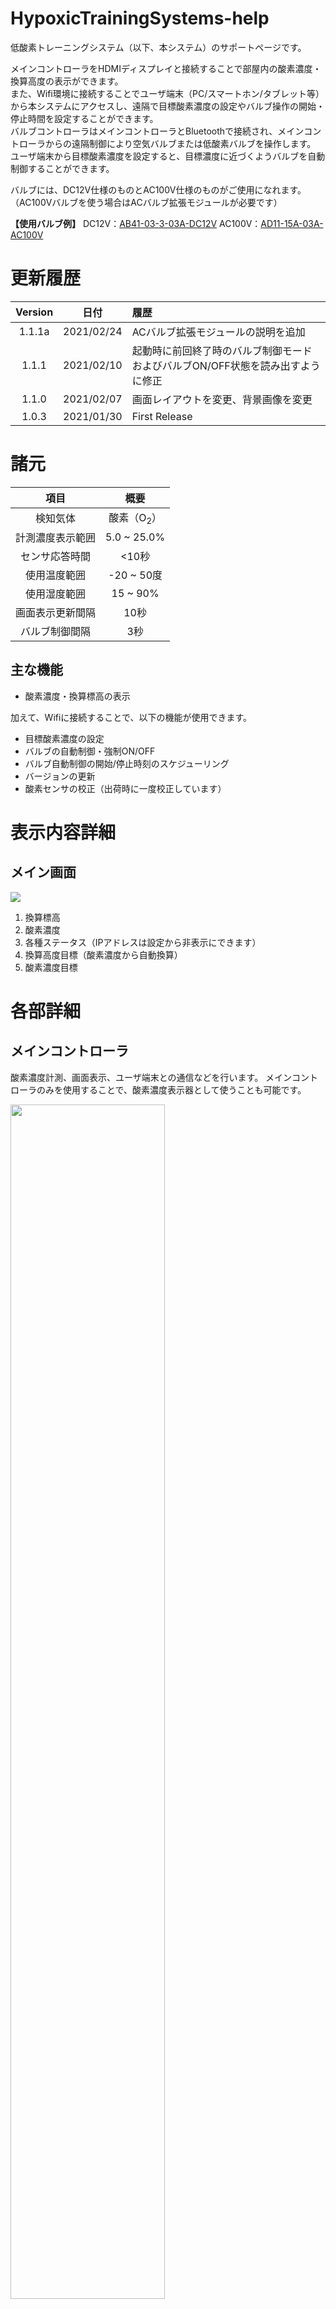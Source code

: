 # HypoxicTrainingSystems-help
低酸素トレーニングシステム（以下、本システム）のサポートページです。  

メインコントローラをHDMIディスプレイと接続することで部屋内の酸素濃度・換算高度の表示ができます。  
また、Wifi環境に接続することでユーザ端末（PC/スマートホン/タブレット等）から本システムにアクセスし、遠隔で目標酸素濃度の設定やバルブ操作の開始・停止時間を設定することができます。  
バルブコントローラはメインコントローラとBluetoothで接続され、メインコントローラからの遠隔制御により空気バルブまたは低酸素バルブを操作します。  
ユーザ端末から目標酸素濃度を設定すると、目標濃度に近づくようバルブを自動制御することができます。

バルブには、DC12V仕様のものとAC100V仕様のものがご使用になれます。（AC100Vバルブを使う場合はACバルブ拡張モジュールが必要です）

**【使用バルブ例】**
DC12V：[AB41-03-3-03A-DC12V](https://www.ckd.co.jp/kiki/jp/product/detail/207/AB%E3%83%BBAG%E3%83%BBGAB%E3%83%BBGAG)
AC100V：[AD11-15A-03A-AC100V](https://www.ckd.co.jp/kiki/jp/product/detail/210/AD)

# 更新履歴

| Version |    日付    | 履歴                                                                           |
| :-----: | :--------: | :----------------------------------------------------------------------------- |
| 1.1.1a  | 2021/02/24 | ACバルブ拡張モジュールの説明を追加                                             |
|  1.1.1  | 2021/02/10 | 起動時に前回終了時のバルブ制御モードおよびバルブON/OFF状態を読み出すように修正 |
|  1.1.0  | 2021/02/07 | 画面レイアウトを変更、背景画像を変更                                           |
|  1.0.3  | 2021/01/30 | First Release                                                                  |

# 諸元
|       項目       |         概要          |
| :--------------: | :-------------------: |
|     検知気体     | 酸素（O<sub>2</sub>） |
| 計測濃度表示範囲 |      5.0 ~ 25.0%      |
|  センサ応答時間  |         <10秒         |
|   使用温度範囲   |      -20 ~ 50度       |
|   使用湿度範囲   |       15 ~ 90%        |
| 画面表示更新間隔 |         10秒          |
|  バルブ制御間隔  |          3秒          |

## 主な機能
- 酸素濃度・換算標高の表示

加えて、Wifiに接続することで、以下の機能が使用できます。
- 目標酸素濃度の設定
- バルブの自動制御・強制ON/OFF
- バルブ自動制御の開始/停止時刻のスケジューリング
- バージョンの更新
- 酸素センサの校正（出荷時に一度校正しています）

# 表示内容詳細

## メイン画面
<img src="resource/pc-alloff-exp.jpg">

1. 換算標高
1. 酸素濃度
1. 各種ステータス（IPアドレスは設定から非表示にできます）
1. 換算高度目標（酸素濃度から自動換算）
1. 酸素濃度目標


# 各部詳細
## メインコントローラ

酸素濃度計測、画面表示、ユーザ端末との通信などを行います。
メインコントローラのみを使用することで、酸素濃度表示器として使うことも可能です。

<img src="resource/cad_main_controller-exp.png" width=70%>

1. 酸素センサ
2. シャットダウンボタン
3. 電源ステータスLED確認穴
4. 電源プラグ（MicroUSB, 5V3A）
5. HDMIプラグ
6. SDカードスロット
7. 壁掛け用穴

## バルブコントローラ
メインコントローラと通信し、バルブを駆動します。
バルブコントローラに直接接続するバルブは、必ずDC12V駆動のものとしてください。
<img src="resource/cad_valve_controller-exp.png" width=70%>

1. 電源プラグ(12V3A)
2. 低酸素バルブ接続端子台
3. 空気バルブ接続端子台
4. 電源ステータスLED（緑）
5. 低酸素バルブステータスLED（赤）
6. 空気バルブステータスLED（赤）
7. メインコントローラ接続ステータスLED（緑）

# 主な使い方

## 接続・電源投入

※どちらのコントローラを先に電源投入しても構いません。

### メインコントローラ
1. （ケーブル接続）HDMIプラグにHDMIケーブルをつなぎ、ディスプレイ（FullHD推奨）と接続します。
2. （電源投入）電源プラグにACアダプタを接続し、電源を入れます。
3. （画面表示）本システムの画面が自動で立ち上がります。立ち上がるのに数分かかります。

※立ち上がってからしばらくは画面がちらつく場合があります。

### バルブコントローラ
1. （バルブ接続）低酸素/空気バルブ接続端子台に各バルブを接続します。バルブに極性がある場合は間違えないよう注意してください。
2. （電源投入）電源プラグにACアダプタを接続し、電源を入れます。電源ステータスLEDが点灯することを確認してください。

※空気・低酸素いずれか片方のみをバルブで操作する場合は、一方のみを接続して使うことができます。

### ACバルブ拡張モジュール
本モジュールを使ってACバルブを操作する場合は下記の手順に従って接続してください。
1. モジュールのふたを開けます。
2. 中に端子台のカバーが入っているので、取り出します。
3. バルブコントローラとモジュールを接続します。バルブコントローラの低酸素バルブ接続端子と、モジュールの側面に「バルブコントローラ」と書いてある側の端子台（4x2）の”H"と書いてある端子を接続します。極性はありません。
4. バルブコントローラの空気バルブ接続端子と、同端子台の”N"と書いてある端子を接続します。極性はありません。
5. 次に、バルブとモジュールを接続します。低酸素用バルブのケーブルをモジュール側面に「バルブ」とある穴から入れ、6x2組端子台の”H"とある端子に接続してください。極性はありません。
6. 空気用バルブのケーブルを同じ穴から入れ、同端子台の”N"とある端子に接続してください。極性はありません。
7. ACケーブルを接続します。「100V」とある穴からケーブルを入れ、同端子台の”AC"とある端子に接続してください。極性はありません。接続の際は必ずケーブルをコンセントから外してください。
8. 端子の保護のため、付属の端子台カバーを取り付け、蓋を閉じます。
9. コンセントをつなぎます。

**【組み付け例】**
<img src="resource/ACmodule.png" width=80%>


※本モジュールを使用する場合は必ずAC100V仕様のバルブをご使用ください。
※本モジュールはAC100Vを取り扱います。不完全な組付け等によるショート、感電等に十分ご注意ください。
※空気・低酸素いずれか片方のみをバルブで操作する場合は、一方のみを接続して使うことができます。

#### 注意
- 各コントローラは直射日光の当たらない場所に設置してください。
- メインコントローラは空気の通りが良い場所に設置してください。
- バルブを長時間ONすると高温になります。長時間ONする運用を行う場合は放熱を考慮してください。

## シャットダウン

### メインコントローラ
1. シャットダウンボタンを長押しします。自動でシャットダウンします。（電源を再投入する場合は、ACアダプタを一度外して、再接続してください。その際、必ず電源ステータスLEDが完全に消灯したことを確認の上、ACアダプタを外してください）

### バルブコントローラ
1. ACアダプタを外してください。

### ACバルブ拡張モジュール
特にシャットダウン手順はありません。

## Wifi接続
酸素濃度/換算標高表示以外の機能を使うには、Wifi接続が必要です。以下の手順でメインコントローラをWifiに接続してください。
1. 電源が入っている場合は、シャットダウンします。
2. 完全にシャットダウンしたことを確認したら、ACアダプタを外します。
3. SDカードスロットからSDカードを外します。手で取りにくい場合は、マイナスドライバーのような細いものでSDカードを取り出してください。その際、力をかけすぎてSDカードを破損しないように気をつけてください。
4. SDカードをPCに接続します。その際、「フォーマットしますか？」といったメッセージが表示される場合がありますが、全て無視してください。
5. [wpa_supplicant.conf](sample/wpa_supplicant.conf)をダウンロードし、ssidとpskをそれぞれお使いのWifiのSSID,パスワードに書き換えてください。（5GHzには対応していません。必ず2.4GHzのWifiをご使用ください）
6. 開いたSDカードのフォルダのトップの階層に、編集したwpa_supplicant.confをコピーします。ファイル名は変えないでください。
7. SDカードをPCから取り出し、メインコントローラに挿入します。
8. 電源を入れます。設定が正しければ、メイン画面に「Wifi接続：ON」、またIPアドレスが表示されます。（IPアドレスは設定から非表示にできます）

## 各種設定

※各種設定を行うには、上述のWifi接続環境が必要です。事前にWifiに接続してください。

## ユーザ端末のメインコントローラ接続

（Android端末以外から接続する場合）
1. ユーザ端末でインターネットブラウザから"hts-1.local"にアクセスします。（ブラウザのURL欄に"hts-1.local"と入力します）
2. 正しくメインコントローラと接続できると、ユーザ端末画面にメイン画面が表示されます。

（Android端末から接続する場合）
1. ユーザ端末でインターネットブラウザからメイン画面に表示されたIPアドレスにアクセスします。（メイン画面に「IPアドレス：192.168.0.11」と表示されていたらブラウザのURL欄に192.168.0.11と入力します）
2. 正しくメインコントローラと接続できると、ユーザ端末画面にメイン画面が表示されます。


※メイン画面にアクセスできず、検索結果等が表示されてしまう場合は、URLの先頭に"http://"を加えてください。   
※「ページにアクセスできません」と表示される場合は、メインコントローラがWifiに接続されていること、URL（IPアドレス）が正しいことを確認してください。

## 設定

ユーザ端末で、「Go to setting」を選択すると設定画面になります。

<img src="resource/setting-alloff.jpg" width=40%>

共通設定：IPアドレス表示のON/OFFを設定できます。

モード設定：バルブ操作の各モードを選択できます。

### 強制モード
目標酸素濃度、現在の酸素濃度に関わらず強制的にバルブをON/OFFするモードです。それぞれのバルブのON/OFFを設定できます。

<img src="resource/setting-force.jpg" width=40%>

※長時間ONにするとバルブが高温になります。放熱するか、長時間ONしないようにしてください。

### 自動モード
目標酸素濃度をもとに、自動的にバルブをON/OFFするモードです。  
目標酸素濃度、バルブ自動制御ON/OFFの時刻、曜日を設定できます。

<img src="resource/setting-auto.jpg" width=40%>

## 拡張設定

バージョンの更新やセンサの校正などを行うことができます。

<img src="resource/advanced-setting.jpg" width=40%>

- ログを送信：動作中のログを送信します。動作トラブルなどの際にお使いください。
- 更新を確認：アプリケーションの更新を確認します。更新があった場合は、確認画面に飛びます。
- 酸素濃度校正：酸素センサの校正を行うことができます。
- 設定を初期化：設定画面上の設定をすべて初期化します。

## 酸素センサの校正方法

出荷時に校正を実施していますが、お使いの環境に応じてセンサの特性が変化する場合があります。そのため、運用開始後に再度校正することをおすすめします。（校正には別途校正された酸素濃度計が必要です）

校正手順は以下のとおりです。
- 部屋を通常の空気で満たした状態で、本システムと酸素濃度計の表示値をメモします。
- 次に、できるだけ酸素濃度を下げた状態で、本システムと酸素濃度計の表示値をメモします。（酸欠にご注意ください）
- 拡張設定画面にて、「表示濃度」に本システムの表示値を、「校正濃度」に酸素濃度計の表示値を入力し、校正ボタンを押してください。（１と２は高濃度側、低濃度側どちらでも構いません）

# 問い合わせ先
Twitter DM等でお問い合わせください

水田かなめ＠[West Gate Laboratory](https://westgate-lab.hatenablog.com/)  
Twitter: [@kmizta](https://twitter.com/kmizta) 
mail: kanamemizuta@gmail.com


